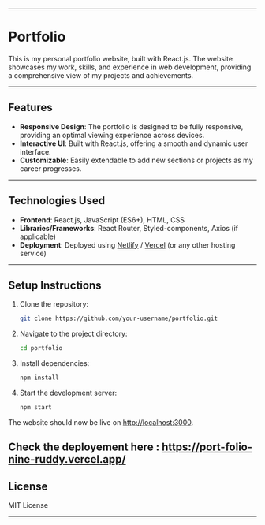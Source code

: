 

---

# Portfolio

This is my personal portfolio website, built with React.js. The website showcases my work, skills, and experience in web development, providing a comprehensive view of my projects and achievements.

---

## Features

- **Responsive Design**: The portfolio is designed to be fully responsive, providing an optimal viewing experience across devices.
- **Interactive UI**: Built with React.js, offering a smooth and dynamic user interface.
- **Customizable**: Easily extendable to add new sections or projects as my career progresses.

---

## Technologies Used

- **Frontend**: React.js, JavaScript (ES6+), HTML, CSS
- **Libraries/Frameworks**: React Router, Styled-components, Axios (if applicable)
- **Deployment**: Deployed using [Netlify](https://www.netlify.com/) / [Vercel](https://vercel.com/) (or any other hosting service)

---

## Setup Instructions

1. Clone the repository:
   ```bash
   git clone https://github.com/your-username/portfolio.git
   ```

2. Navigate to the project directory:
   ```bash
   cd portfolio
   ```

3. Install dependencies:
   ```bash
   npm install
   ```

4. Start the development server:
   ```bash
   npm start
   ```

The website should now be live on [http://localhost:3000](http://localhost:3000).


Check the deployement here : https://port-folio-nine-ruddy.vercel.app/
---

## License

MIT License

---
